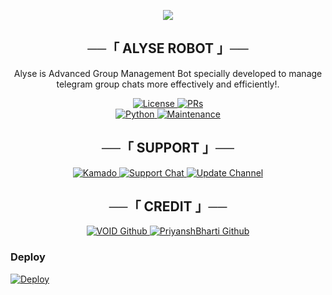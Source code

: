 <p align="center">
  <img src="https://te.legra.ph/file/af5b27208f92e036dbcea.jpg">
</p>

<h2 align="center">
    ──「 ALYSE ROBOT 」──
</h2>

<p align="center"> Alyse is Advanced Group Management Bot specially developed to manage telegram group chats more effectively and efficiently!.</p>

<p align="center">
  <a href="https://github.com/PriyanshBharti/Kyouko-Hori/blob/main/LICENSE"> <img src="https://img.shields.io/badge/License-GPLv3-blueviolet?style=for-the-badge" alt="License" /> </a>
  <a href="https://makeapullrequest.com"> <img src="https://img.shields.io/badge/PRs-Welcome-yellow?style=for-the-badge" alt="PRs" /></a></br>
  <a href="https://www.python.org/"> <img src="https://img.shields.io/badge/Made%20With-Python-orange?style=for-the-badge&logo=python" alt="Python" /> </a>
  <a href="https://github.com/PriyanshBharti/Kyouko-Hori"> <img src="https://img.shields.io/badge/Maintained-Yes-lightgrey?style=for-the-badge" alt="Maintenance" /> </a>
</p>

<h2 align="center">
    ──「 SUPPORT 」──
</h2>

<p align="center">
<a href= "https://t.me/HoriXProbot"> <img src="https://img.shields.io/badge/Kyouko-Hori-green?style=for-the-badge&logo=telegram" alt=Kamado robot on Telegram" /> </a>
<a href= "https://t.me/KyoukoSupport"> <img src="https://img.shields.io/badge/Support-Chat-green?style=for-the-badge&logo=telegram" alt="Support Chat" /> </a>
<a href="https://github.com/voidxtoxic"> <img src="https://img.shields.io/badge/Repo-Owner-green?style=for-the-badge&logo=telegram" alt="Update Channel" /> </a>
</p>

<h2 align="center">
    ──「 CREDIT 」──
</h2>

<p align="center">
<a href="https://github.com/voidxtoxic"> <img src="https://img.shields.io/badge/VOID-Github-magenta?style=for-the-badge&logo=github" alt="VOID Github" /> </a>
<a href="https://github.com/PriyanshBharti"> <img src="https://img.shields.io/badge/PriyanshBharti-Github-magenta?style=for-the-badge&logo=github" alt="PriyanshBharti Github" /> </a>
</p>

  
### Deploy
 [![Deploy](https://www.herokucdn.com/deploy/button.svg)](https://heroku.com/deploy?template=https://github.com/voidxtoxic/Alyse)
  
